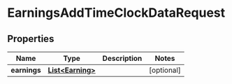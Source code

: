 

# EarningsAddTimeClockDataRequest


## Properties

| Name | Type | Description | Notes |
|------------ | ------------- | ------------- | -------------|
|**earnings** | [**List&lt;Earning&gt;**](Earning.md) |  |  [optional] |



